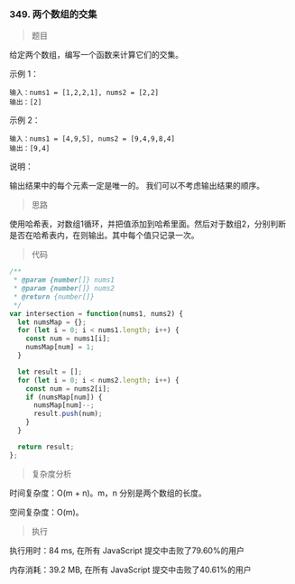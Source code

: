 ### 349. 两个数组的交集

> 题目

给定两个数组，编写一个函数来计算它们的交集。

示例 1：
```
输入：nums1 = [1,2,2,1], nums2 = [2,2]
输出：[2]
```

示例 2：
```
输入：nums1 = [4,9,5], nums2 = [9,4,9,8,4]
输出：[9,4]
```

说明：

输出结果中的每个元素一定是唯一的。
我们可以不考虑输出结果的顺序。

> 思路

使用哈希表，对数组1循环，并把值添加到哈希里面。然后对于数组2，分别判断是否在哈希表内，在则输出。其中每个值只记录一次。

> 代码

```js
/**
 * @param {number[]} nums1
 * @param {number[]} nums2
 * @return {number[]}
 */
var intersection = function(nums1, nums2) {
  let numsMap = {};
  for (let i = 0; i < nums1.length; i++) {
    const num = nums1[i];
    numsMap[num] = 1;
  }

  let result = [];
  for (let i = 0; i < nums2.length; i++) {
    const num = nums2[i];
    if (numsMap[num]) {
      numsMap[num]--;
      result.push(num);
    }
  }

  return result;
};
```

> 复杂度分析

时间复杂度：O(m + n)。m，n 分别是两个数组的长度。

空间复杂度：O(m)。

> 执行

执行用时：84 ms, 在所有 JavaScript 提交中击败了79.60%的用户

内存消耗：39.2 MB, 在所有 JavaScript 提交中击败了40.61%的用户
